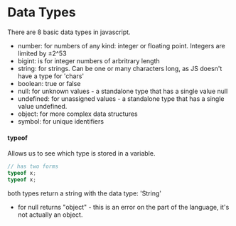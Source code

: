 # Data Types

There are 8 basic data types in javascript.

- number: for numbers of any kind: integer or floating point. Integers are limited by ±2^53
- bigint: is for integer numbers of arbritrary length
- string: for strings. Can be one or many characters long, as JS doesn't have a type for 'chars'
- boolean: true or false
- null: for unknown values - a standalone type that has a single value null
- undefined: for unassigned values - a standalone type that has a single value undefined.
- object: for more complex data structures
- symbol: for unique identifiers

#### typeof

Allows us to see which type is stored in a variable.

```javascript
// has two forms
typeof x;
typeof x;
```

both types return a string with the data type: 'String'

- for null returns "object" - this is an error on the part of the language, it's not actually an object.
